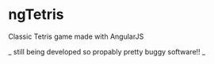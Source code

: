 # ngTetris
Classic Tetris game made with AngularJS

_ still being developed so propably pretty buggy software!! _
